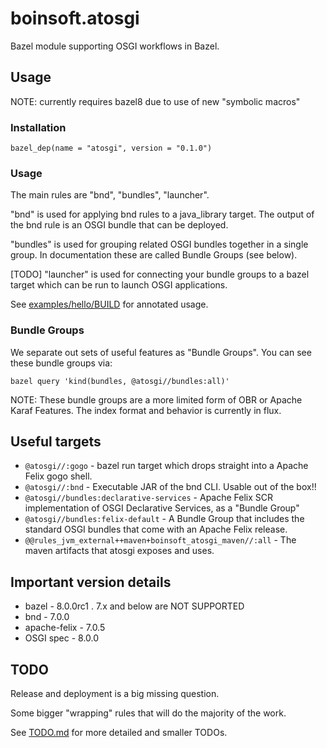 # boinsoft.atosgi

Bazel module supporting OSGI workflows in Bazel.

## Usage

NOTE: currently requires bazel8 due to use of new "symbolic macros"

### Installation

    bazel_dep(name = "atosgi", version = "0.1.0")

### Usage

The main rules are "bnd", "bundles", "launcher".

"bnd" is used for applying bnd rules to a java\_library
target. The output of the bnd rule is an OSGI bundle that can be deployed.

"bundles" is used for grouping related OSGI bundles together in a single group. In
documentation these are called Bundle Groups (see below).

\[TODO\] "launcher" is used for connecting your bundle groups to a bazel target
which can be run to launch OSGI applications.

See [examples/hello/BUILD](examples/hello/BUILD) for annotated usage.

### Bundle Groups

We separate out sets of useful features as "Bundle Groups". You can see these bundle groups
via:

    bazel query 'kind(bundles, @atosgi//bundles:all)'

NOTE: These bundle groups are a more limited form of OBR or Apache Karaf Features. The index
format and behavior is currently in flux.

## Useful targets

- `@atosgi//:gogo` - bazel run target which drops straight into a Apache Felix gogo shell.
- `@atosgi//:bnd` - Executable JAR of the bnd CLI. Usable out of the box\!\!
- `@atosgi//bundles:declarative-services` - Apache Felix SCR implementation of OSGI Declarative Services, as a "Bundle Group"
- `@atosgi//bundles:felix-default` - A Bundle Group that includes the standard OSGI bundles that come with an Apache Felix release.
- `@@rules_jvm_external++maven+boinsoft_atosgi_maven//:all` - The maven artifacts that atosgi exposes and uses.

## Important version details

- bazel        - 8.0.0rc1 . 7.x and below are NOT SUPPORTED
- bnd          - 7.0.0
- apache-felix - 7.0.5
- OSGI spec    - 8.0.0

## TODO

Release and deployment is a big missing question.

Some bigger "wrapping" rules that will do the majority of the work.

See [TODO.md](TODO.md) for more detailed and smaller TODOs.
